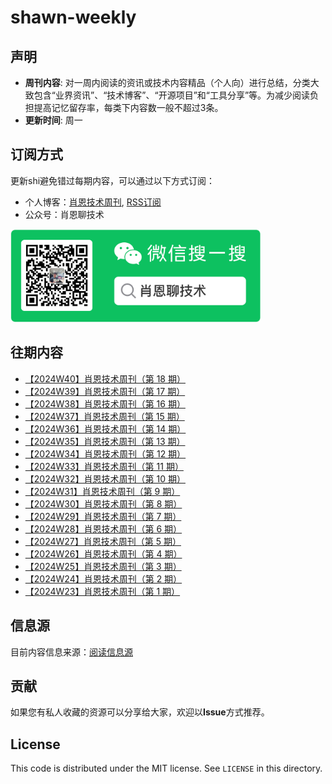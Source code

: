 # shawn-weekly
## 声明
- **周刊内容**: 对一周内阅读的资讯或技术内容精品（个人向）进行总结，分类大致包含“业界资讯”、“技术博客”、“开源项目”和“工具分享”等。为减少阅读负担提高记忆留存率，每类下内容数一般不超过3条。<br>
- **更新时间**: 周一<br>

## 订阅方式
更新shi避免错过每期内容，可以通过以下方式订阅：
- 个人博客：[肖恩技术周刊](https://www.shawnxie.top/categories/tf-weekly), [RSS订阅](https://www.shawnxie.top/feed.xml)
- 公众号：肖恩聊技术

<img src="./picture/image-1.png" alt="公众号二维码" width="400">

## 往期内容
- [【2024W40】肖恩技术周刊（第 18 期）](./article/【2024W40】肖恩技术周刊（第%2018%20期）.md)
- [【2024W39】肖恩技术周刊（第 17 期）](./article/【2024W39】肖恩技术周刊（第%2017%20期）.md)
- [【2024W38】肖恩技术周刊（第 16 期）](./article/【2024W38】肖恩技术周刊（第%2016%20期）.md)
- [【2024W37】肖恩技术周刊（第 15 期）](./article/【2024W37】肖恩技术周刊（第%2015%20期）.md)
- [【2024W36】肖恩技术周刊（第 14 期）](./article/【2024W36】肖恩技术周刊（第%2014%20期）.md)
- [【2024W35】肖恩技术周刊（第 13 期）](./article/【2024W35】肖恩技术周刊（第%2013%20期）.md)
- [【2024W34】肖恩技术周刊（第 12 期）](./article/【2024W34】肖恩技术周刊（第%2012%20期）.md)
- [【2024W33】肖恩技术周刊（第 11 期）](./article/【2024W33】肖恩技术周刊（第%2011%20期）.md)
- [【2024W32】肖恩技术周刊（第 10 期）](./article/【2024W32】肖恩技术周刊（第%2010%20期）.md)
- [【2024W31】肖恩技术周刊（第 9 期）](./article/【2024W31】肖恩技术周刊（第%209%20期）.md)
- [【2024W30】肖恩技术周刊（第 8 期）](./article/【2024W30】肖恩技术周刊（第%208%20期）.md)
- [【2024W29】肖恩技术周刊（第 7 期）](./article/【2024W29】肖恩技术周刊（第%207%20期）.md)
- [【2024W28】肖恩技术周刊（第 6 期）](./article/【2024W28】肖恩技术周刊（第%206%20期）.md)
- [【2024W27】肖恩技术周刊（第 5 期）](./article/【2024W27】肖恩技术周刊（第%205%20期）.md)
- [【2024W26】肖恩技术周刊（第 4 期）](./article/【2024W26】肖恩技术周刊（第%204%20期）.md)
- [【2024W25】肖恩技术周刊（第 3 期）](./article/【2024W25】肖恩技术周刊（第%203%20期）.md)
- [【2024W24】肖恩技术周刊（第 2 期）](./article/【2024W24】肖恩技术周刊（第%202%20期）.md)
- [【2024W23】肖恩技术周刊（第 1 期）](./article/【2024W23】肖恩技术周刊（第%201%20期）.md)

## 信息源
目前内容信息来源：[阅读信息源](./source/read_source.md)

## 贡献
如果您有私人收藏的资源可以分享给大家，欢迎以**Issue**方式推荐。

License
---

This code is distributed under the MIT license. See `LICENSE` in this directory.



